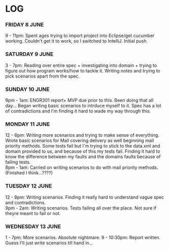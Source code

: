 # LOG


### FRIDAY 8 JUNE
9 - 11pm: Spent ages trying to import project into Eclipse/get cucumber working. Couldn't get it to work, so I switched to IntelliJ. Initial push.


### SATURDAY 9 JUNE
3 - 7pm: Reading over entire spec + investigating into domain + trying to figure out how program works/how to tackle it. Writing notes and trying to pick scenarios apart from the spec.


### SUNDAY 10 JUNE 
9pm - 1am: ENGR301 report+ MVP due prior to this. Been doing that all day... Began writing basic scenarios to intrduce myself to it. Spec has a lot of contradictions and I'm finding it hard to wade my way through this.


### MONDAY 11 JUNE
12 - 6pm: Writing more scenarios and trying to make sense of everything. Wrote basic scenarios for Mail covering delivery as well beginning mail priority methods. Some tests fail but I'm trying to stick to the data.xml and domain provided to us, and because of this my tests fail. Finding it hard to know the difference between my faults and the domains faults because of failing tests.  
8pm - 1am: Carried on writing scenarios to do with mail priority methods. (Finished I think...????)


### TUESDAY 12 JUNE
12 - 8pm: Writing scenarios. Finding it really hard to understand vague spec and contradictions.  
9pm - 2am: Writing scenarios. Tests failing all over the place. Not sure if theyre meant to fail or not.


### WEDNESDAY 13 JUNE
1 - 7pm: More scenarios. Absolute nightmare.
9 - 10:30pm: Report written. Guess I'll just write scenarios till hand in...